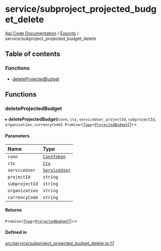 # service/subproject\_projected\_budget\_delete
 
[Api Code Documentation](../README.md) / [Exports](../modules.md) / service/subproject\_projected\_budget\_delete

## Table of contents

### Functions

- [deleteProjectedBudget](service_subproject_projected_budget_delete.md#deleteprojectedbudget)

## Functions

### deleteProjectedBudget

▸ **deleteProjectedBudget**(`conn`, `ctx`, `serviceUser`, `projectId`, `subprojectId`, `organization`, `currencyCode`): `Promise`\<[`Type`](result.md#type)\<[`ProjectedBudget`](../interfaces/service_domain_workflow_projected_budget.ProjectedBudget.md)[]\>\>

#### Parameters

| Name | Type |
| :------ | :------ |
| `conn` | [`ConnToken`](service_conn.md#conntoken) |
| `ctx` | [`Ctx`](../interfaces/lib_ctx.Ctx.md) |
| `serviceUser` | [`ServiceUser`](../interfaces/service_domain_organization_service_user.ServiceUser.md) |
| `projectId` | `string` |
| `subprojectId` | `string` |
| `organization` | `string` |
| `currencyCode` | `string` |

#### Returns

`Promise`\<[`Type`](result.md#type)\<[`ProjectedBudget`](../interfaces/service_domain_workflow_projected_budget.ProjectedBudget.md)[]\>\>

#### Defined in

[src/service/subproject_projected_budget_delete.ts:17](https://github.com/openkfw/TruBudget/blob/2e43ea7/api/src/service/subproject_projected_budget_delete.ts#L17)
